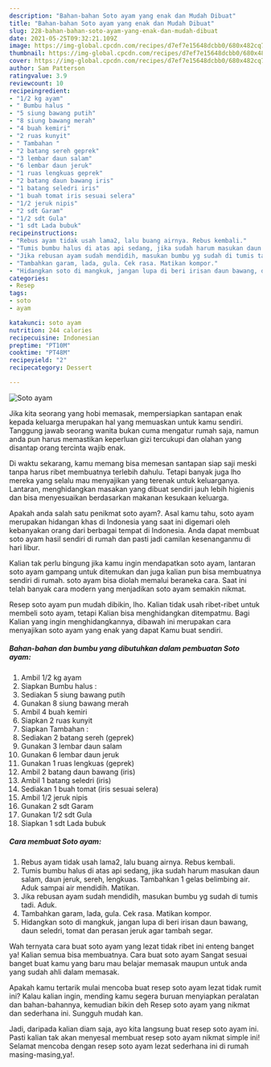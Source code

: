 ```yaml
---
description: "Bahan-bahan Soto ayam yang enak dan Mudah Dibuat"
title: "Bahan-bahan Soto ayam yang enak dan Mudah Dibuat"
slug: 228-bahan-bahan-soto-ayam-yang-enak-dan-mudah-dibuat
date: 2021-05-25T09:32:21.109Z
image: https://img-global.cpcdn.com/recipes/d7ef7e15648dcbb0/680x482cq70/soto-ayam-foto-resep-utama.jpg
thumbnail: https://img-global.cpcdn.com/recipes/d7ef7e15648dcbb0/680x482cq70/soto-ayam-foto-resep-utama.jpg
cover: https://img-global.cpcdn.com/recipes/d7ef7e15648dcbb0/680x482cq70/soto-ayam-foto-resep-utama.jpg
author: Sam Patterson
ratingvalue: 3.9
reviewcount: 10
recipeingredient:
- "1/2 kg ayam"
- " Bumbu halus "
- "5 siung bawang putih"
- "8 siung bawang merah"
- "4 buah kemiri"
- "2 ruas kunyit"
- " Tambahan "
- "2 batang sereh geprek"
- "3 lembar daun salam"
- "6 lembar daun jeruk"
- "1 ruas lengkuas geprek"
- "2 batang daun bawang iris"
- "1 batang seledri iris"
- "1 buah tomat iris sesuai selera"
- "1/2 jeruk nipis"
- "2 sdt Garam"
- "1/2 sdt Gula"
- "1 sdt Lada bubuk"
recipeinstructions:
- "Rebus ayam tidak usah lama2, lalu buang airnya. Rebus kembali."
- "Tumis bumbu halus di atas api sedang, jika sudah harum masukan daun salam, daun jeruk, sereh, lengkuas. Tambahkan 1 gelas belimbing air. Aduk sampai air mendidih. Matikan."
- "Jika rebusan ayam sudah mendidih, masukan bumbu yg sudah di tumis tadi. Aduk."
- "Tambahkan garam, lada, gula. Cek rasa. Matikan kompor."
- "Hidangkan soto di mangkuk, jangan lupa di beri irisan daun bawang, daun seledri, tomat dan perasan jeruk agar tambah segar."
categories:
- Resep
tags:
- soto
- ayam

katakunci: soto ayam 
nutrition: 244 calories
recipecuisine: Indonesian
preptime: "PT10M"
cooktime: "PT48M"
recipeyield: "2"
recipecategory: Dessert

---
```



![Soto ayam](https://img-global.cpcdn.com/recipes/d7ef7e15648dcbb0/680x482cq70/soto-ayam-foto-resep-utama.jpg)

Jika kita seorang yang hobi memasak, mempersiapkan santapan enak kepada keluarga merupakan hal yang memuaskan untuk kamu sendiri. Tanggung jawab seorang  wanita bukan cuma mengatur rumah saja, namun anda pun harus memastikan keperluan gizi tercukupi dan olahan yang disantap orang tercinta wajib enak.

Di waktu  sekarang, kamu memang bisa memesan santapan siap saji meski tanpa harus ribet membuatnya terlebih dahulu. Tetapi banyak juga lho mereka yang selalu mau menyajikan yang terenak untuk keluarganya. Lantaran, menghidangkan masakan yang dibuat sendiri jauh lebih higienis dan bisa menyesuaikan berdasarkan makanan kesukaan keluarga. 



Apakah anda salah satu penikmat soto ayam?. Asal kamu tahu, soto ayam merupakan hidangan khas di Indonesia yang saat ini digemari oleh kebanyakan orang dari berbagai tempat di Indonesia. Anda dapat membuat soto ayam hasil sendiri di rumah dan pasti jadi camilan kesenanganmu di hari libur.

Kalian tak perlu bingung jika kamu ingin mendapatkan soto ayam, lantaran soto ayam gampang untuk ditemukan dan juga kalian pun bisa membuatnya sendiri di rumah. soto ayam bisa diolah memalui beraneka cara. Saat ini telah banyak cara modern yang menjadikan soto ayam semakin nikmat.

Resep soto ayam pun mudah dibikin, lho. Kalian tidak usah ribet-ribet untuk membeli soto ayam, tetapi Kalian bisa menghidangkan ditempatmu. Bagi Kalian yang ingin menghidangkannya, dibawah ini merupakan cara menyajikan soto ayam yang enak yang dapat Kamu buat sendiri.

<!--inarticleads1-->

##### Bahan-bahan dan bumbu yang dibutuhkan dalam pembuatan Soto ayam:

1. Ambil 1/2 kg ayam
1. Siapkan  Bumbu halus :
1. Sediakan 5 siung bawang putih
1. Gunakan 8 siung bawang merah
1. Ambil 4 buah kemiri
1. Siapkan 2 ruas kunyit
1. Siapkan  Tambahan :
1. Sediakan 2 batang sereh (geprek)
1. Gunakan 3 lembar daun salam
1. Gunakan 6 lembar daun jeruk
1. Gunakan 1 ruas lengkuas (geprek)
1. Ambil 2 batang daun bawang (iris)
1. Ambil 1 batang seledri (iris)
1. Sediakan 1 buah tomat (iris sesuai selera)
1. Ambil 1/2 jeruk nipis
1. Gunakan 2 sdt Garam
1. Gunakan 1/2 sdt Gula
1. Siapkan 1 sdt Lada bubuk




<!--inarticleads2-->

##### Cara membuat Soto ayam:

1. Rebus ayam tidak usah lama2, lalu buang airnya. Rebus kembali.
1. Tumis bumbu halus di atas api sedang, jika sudah harum masukan daun salam, daun jeruk, sereh, lengkuas. Tambahkan 1 gelas belimbing air. Aduk sampai air mendidih. Matikan.
1. Jika rebusan ayam sudah mendidih, masukan bumbu yg sudah di tumis tadi. Aduk.
1. Tambahkan garam, lada, gula. Cek rasa. Matikan kompor.
1. Hidangkan soto di mangkuk, jangan lupa di beri irisan daun bawang, daun seledri, tomat dan perasan jeruk agar tambah segar.




Wah ternyata cara buat soto ayam yang lezat tidak ribet ini enteng banget ya! Kalian semua bisa membuatnya. Cara buat soto ayam Sangat sesuai banget buat kamu yang baru mau belajar memasak maupun untuk anda yang sudah ahli dalam memasak.

Apakah kamu tertarik mulai mencoba buat resep soto ayam lezat tidak rumit ini? Kalau kalian ingin, mending kamu segera buruan menyiapkan peralatan dan bahan-bahannya, kemudian bikin deh Resep soto ayam yang nikmat dan sederhana ini. Sungguh mudah kan. 

Jadi, daripada kalian diam saja, ayo kita langsung buat resep soto ayam ini. Pasti kalian tak akan menyesal membuat resep soto ayam nikmat simple ini! Selamat mencoba dengan resep soto ayam lezat sederhana ini di rumah masing-masing,ya!.

